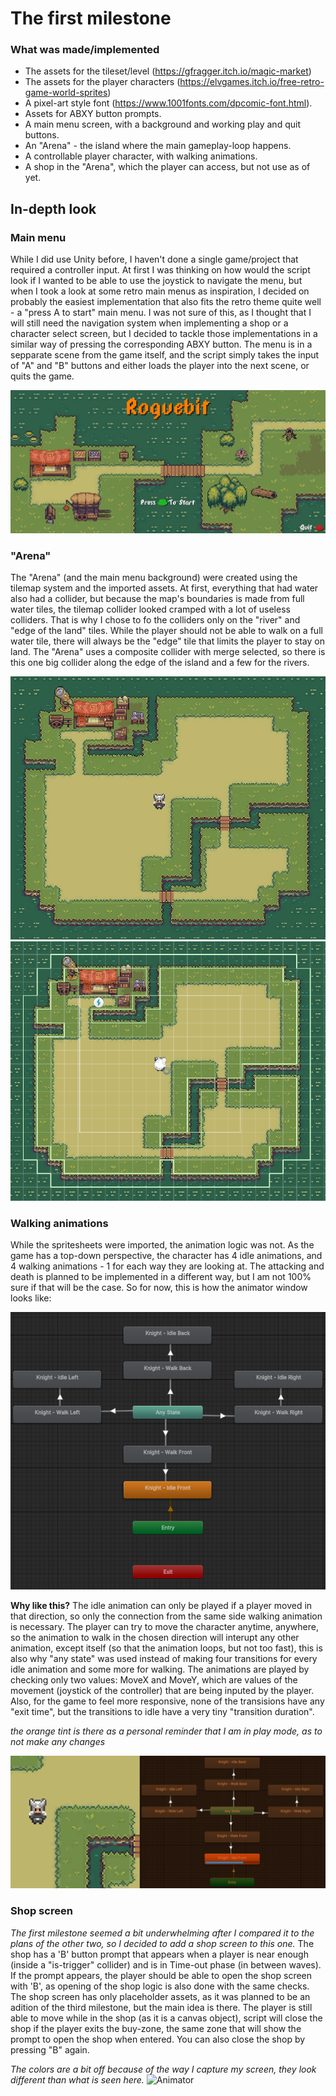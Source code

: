 # **The first milestone**

### What was made/implemented
- The assets for the tileset/level (https://gfragger.itch.io/magic-market)
- The assets for the player characters (https://elvgames.itch.io/free-retro-game-world-sprites)
- A pixel-art style font (https://www.1001fonts.com/dpcomic-font.html).
- Assets for ABXY button prompts.
- A main menu screen, with a background and working play and quit buttons.
- An "Arena" - the island where the main gameplay-loop happens.
- A controllable player character, with walking animations.
- A shop in the "Arena", which the player can access, but not use as of yet.

## In-depth look

### Main menu
While I did use Unity before, I haven't done a single game/project that required a controller input. At first I was thinking on how would the script look if I wanted to be able to use the joystick to navigate the menu, but when I took a look at some retro main menus as inspiration, I decided on probably the easiest implementation that also fits the retro theme quite well - a "press A to start" main menu.
I was not sure of this, as I thought that I will still need the navigation system when implementing a shop or a character select screen, but I decided to tackle those implementations in a similar way of pressing the
corresponding ABXY button. The menu is in a sepparate scene from the game itself, and the script simply takes the input of "A" and "B" buttons and either loads the player into the next scene, or quits the game. 

![MainMenuGif](../Images%20and%20GIFs/MainMenu.gif)

### "Arena"
The "Arena" (and the main menu background) were created using the tilemap system and the imported assets. At first, everything that had water also had a collider, but because the map's boundaries is made from full water tiles, the tilemap collider looked cramped with a lot of useless colliders. That is why I chose to fo the colliders only on the "river" and "edge of the land" tiles.
While the player should not be able to walk on a full water tile, there will always be the "edge" tile that limits the player to stay on land.
The "Arena" uses a composite collider with merge selected, so there is this one big collider along the edge of the island and a few for the rivers.

![Arena](../Images%20and%20GIFs/Arena.png)
![ArenaColliders](../Images%20and%20GIFs/Arena%20Colliders.png)

### Walking animations
While the spritesheets were imported, the animation logic was not. As the game has a top-down perspective, the character has 4 idle animations, and 4 walking animations - 1 for each way they are looking at.
The attacking and death is planned to be implemented in a different way, but I am not 100% sure if that will be the case. So for now, this is how the animator window looks like:

![Animator](../Images%20and%20GIFs/Animator%20Image.png)

**Why like this?**
The idle animation can only be played if a player moved in that direction, so only the connection from the same side walking animation is necessary.
The player can try to move the character anytime, anywhere, so the animation to walk in the chosen direction will interupt any other animation, except itself (so that the animation loops, but not too fast),
this is also why "any state" was used instead of making four transitions for every idle animation and some more for walking.
The animations are played by checking only two values: MoveX and MoveY, which are values of the movement (joystick of the controller) that are being inputed by the player.
Also, for the game to feel more responsive, none of the transisions have any "exit time", but the transitions to idle have a very tiny "transition duration".

*the orange tint is there as a personal reminder that I am in play mode, as to not make any changes*

![AnimatorGIF](../Images%20and%20GIFs/Animator.gif)

### Shop screen
*The first milestone seemed a bit underwhelming after I compared it to the plans of the other two, so I decided to add a shop screen to this one.*
The shop has a 'B' button prompt that appears when a player is near enough (inside a "is-trigger" collider) and is in Time-out phase (in between waves).
If the prompt appears, the player should be able to open the shop screen with 'B', as opening of the shop logic is also done with the same checks.
The shop screen has only placeholder assets, as it was planned to be an adition of the third milestone, but the main idea is there.
The player is still able to move while in the shop (as it is a canvas object), script will close the shop if the player exits the buy-zone, the same zone that will show the prompt to open the shop when entered.
You can also close the shop by pressing "B" again.

*The colors are a bit off because of the way I capture my screen, they look different than what is seen here.*
![Animator](../Images%20and%20GIFs/Showcase.gif)
